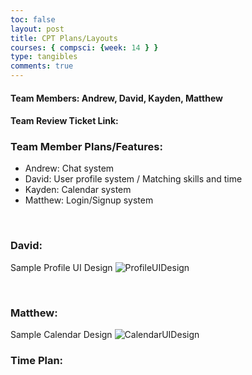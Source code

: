 ```yaml
---
toc: false
layout: post
title: CPT Plans/Layouts
courses: { compsci: {week: 14 } } 
type: tangibles
comments: true
---
```


#### Team Members: Andrew, David, Kayden, Matthew

####  Team Review Ticket Link: 

### Team Member	Plans/Features:
* Andrew: Chat system
* David: User profile system / Matching skills and time
* Kayden: Calendar system
* Matthew: Login/Signup system

<br>

### David:
Sample Profile UI Design
![ProfileUIDesign](https://files.catbox.moe/5vurxp.png)

<br>

### Matthew:
Sample Calendar Design
![CalendarUIDesign]()

### Time Plan:
